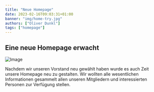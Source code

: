 ```yaml
---
title: "Neue Homepage"
date: 2023-02-16T09:03:31+01:00
banner: "img/home-try.jpg"
authors: ["Oliver Dunkl"]
tags: ["homepage"]
---
```


## Eine neue Homepage erwacht

![Image](https://images-wixmp-ed30a86b8c4ca887773594c2.wixmp.com/i/ee7c62bd-521a-4295-b96e-2a25f177ea51/d7aikwr-83239c78-993f-4b09-856e-34e128ccefa8.png?token=eyJ0eXAiOiJKV1QiLCJhbGciOiJIUzI1NiJ9.eyJpc3MiOiJ1cm46YXBwOjdlMGQxODg5ODIyNjQzNzNhNWYwZDQxNWVhMGQyNmUwIiwic3ViIjoidXJuOmFwcDo3ZTBkMTg4OTgyMjY0MzczYTVmMGQ0MTVlYTBkMjZlMCIsImF1ZCI6WyJ1cm46c2VydmljZTpmaWxlLmRvd25sb2FkIl0sIm9iaiI6W1t7InBhdGgiOiIvaS9lZTdjNjJiZC01MjFhLTQyOTUtYjk2ZS0yYTI1ZjE3N2VhNTEvZDdhaWt3ci04MzIzOWM3OC05OTNmLTRiMDktODU2ZS0zNGUxMjhjY2VmYTgucG5nIn1dXX0.ic8f8kVgmqMYR-u-EOTdtBEfy_IwFurRvjTxtYPaXEg)

Nachdem wir unseren Vorstand neu gewählt haben wurde es auch Zeit unsere Homepage neu zu gestalten. Wir wollten alle
wesentlichen Informationen gesammelt allen unseren Mitgliedern und interessierten Personen zur Verfügung stellen.
